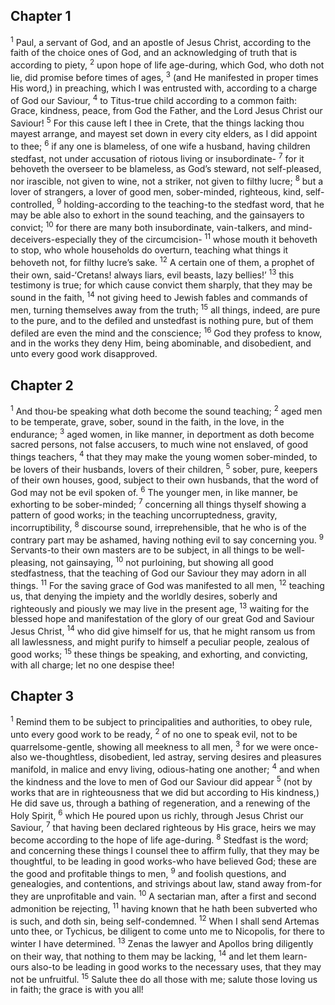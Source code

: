 ## Chapter 1

<sup>1</sup> Paul, a servant of God, and an apostle of Jesus Christ, according to the faith of the choice ones of God, and an acknowledging of truth that is according to piety,
<sup>2</sup> upon hope of life age-during, which God, who doth not lie, did promise before times of ages,
<sup>3</sup> (and He manifested in proper times His word,) in preaching, which I was entrusted with, according to a charge of God our Saviour,
<sup>4</sup> to Titus-true child according to a common faith: Grace, kindness, peace, from God the Father, and the Lord Jesus Christ our Saviour!
<sup>5</sup> For this cause left I thee in Crete, that the things lacking thou mayest arrange, and mayest set down in every city elders, as I did appoint to thee;
<sup>6</sup> if any one is blameless, of one wife a husband, having children stedfast, not under accusation of riotous living or insubordinate-
<sup>7</sup> for it behoveth the overseer to be blameless, as God’s steward, not self-pleased, nor irascible, not given to wine, not a striker, not given to filthy lucre;
<sup>8</sup> but a lover of strangers, a lover of good men, sober-minded, righteous, kind, self-controlled,
<sup>9</sup> holding-according to the teaching-to the stedfast word, that he may be able also to exhort in the sound teaching, and the gainsayers to convict;
<sup>10</sup> for there are many both insubordinate, vain-talkers, and mind-deceivers-especially they of the circumcision-
<sup>11</sup> whose mouth it behoveth to stop, who whole households do overturn, teaching what things it behoveth not, for filthy lucre’s sake.
<sup>12</sup> A certain one of them, a prophet of their own, said-‘Cretans! always liars, evil beasts, lazy bellies!’
<sup>13</sup> this testimony is true; for which cause convict them sharply, that they may be sound in the faith,
<sup>14</sup> not giving heed to Jewish fables and commands of men, turning themselves away from the truth;
<sup>15</sup> all things, indeed, are pure to the pure, and to the defiled and unstedfast is nothing pure, but of them defiled are even the mind and the conscience;
<sup>16</sup> God they profess to know, and in the works they deny Him, being abominable, and disobedient, and unto every good work disapproved.
## Chapter 2

<sup>1</sup> And thou-be speaking what doth become the sound teaching;
<sup>2</sup> aged men to be temperate, grave, sober, sound in the faith, in the love, in the endurance;
<sup>3</sup> aged women, in like manner, in deportment as doth become sacred persons, not false accusers, to much wine not enslaved, of good things teachers,
<sup>4</sup> that they may make the young women sober-minded, to be lovers of their husbands, lovers of their children,
<sup>5</sup> sober, pure, keepers of their own houses, good, subject to their own husbands, that the word of God may not be evil spoken of.
<sup>6</sup> The younger men, in like manner, be exhorting to be sober-minded;
<sup>7</sup> concerning all things thyself showing a pattern of good works; in the teaching uncorruptedness, gravity, incorruptibility,
<sup>8</sup> discourse sound, irreprehensible, that he who is of the contrary part may be ashamed, having nothing evil to say concerning you.
<sup>9</sup> Servants-to their own masters are to be subject, in all things to be well-pleasing, not gainsaying,
<sup>10</sup> not purloining, but showing all good stedfastness, that the teaching of God our Saviour they may adorn in all things.
<sup>11</sup> For the saving grace of God was manifested to all men,
<sup>12</sup> teaching us, that denying the impiety and the worldly desires, soberly and righteously and piously we may live in the present age,
<sup>13</sup> waiting for the blessed hope and manifestation of the glory of our great God and Saviour Jesus Christ,
<sup>14</sup> who did give himself for us, that he might ransom us from all lawlessness, and might purify to himself a peculiar people, zealous of good works;
<sup>15</sup> these things be speaking, and exhorting, and convicting, with all charge; let no one despise thee!
## Chapter 3

<sup>1</sup> Remind them to be subject to principalities and authorities, to obey rule, unto every good work to be ready,
<sup>2</sup> of no one to speak evil, not to be quarrelsome-gentle, showing all meekness to all men,
<sup>3</sup> for we were once-also we-thoughtless, disobedient, led astray, serving desires and pleasures manifold, in malice and envy living, odious-hating one another;
<sup>4</sup> and when the kindness and the love to men of God our Saviour did appear
<sup>5</sup> (not by works that are in righteousness that we did but according to His kindness,) He did save us, through a bathing of regeneration, and a renewing of the Holy Spirit,
<sup>6</sup> which He poured upon us richly, through Jesus Christ our Saviour,
<sup>7</sup> that having been declared righteous by His grace, heirs we may become according to the hope of life age-during.
<sup>8</sup> Stedfast is the word; and concerning these things I counsel thee to affirm fully, that they may be thoughtful, to be leading in good works-who have believed God; these are the good and profitable things to men,
<sup>9</sup> and foolish questions, and genealogies, and contentions, and strivings about law, stand away from-for they are unprofitable and vain.
<sup>10</sup> A sectarian man, after a first and second admonition be rejecting,
<sup>11</sup> having known that he hath been subverted who is such, and doth sin, being self-condemned.
<sup>12</sup> When I shall send Artemas unto thee, or Tychicus, be diligent to come unto me to Nicopolis, for there to winter I have determined.
<sup>13</sup> Zenas the lawyer and Apollos bring diligently on their way, that nothing to them may be lacking,
<sup>14</sup> and let them learn-ours also-to be leading in good works to the necessary uses, that they may not be unfruitful.
<sup>15</sup> Salute thee do all those with me; salute those loving us in faith; the grace is with you all!